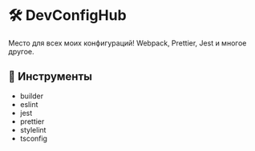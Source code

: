# 🛠️ DevConfigHub

Место для всех моих конфигураций! Webpack, Prettier, Jest и многое другое.

## 🔮 Инструменты

- builder
- eslint
- jest
- prettier
- stylelint
- tsconfig
